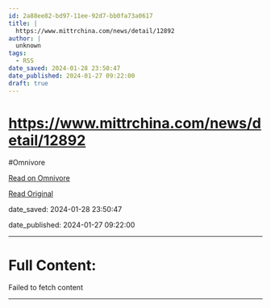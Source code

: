 ```yaml
---
id: 2a88ee82-bd97-11ee-92d7-bb0fa73a0617
title: |
  https://www.mittrchina.com/news/detail/12892
author: |
  unknown
tags:
  - RSS
date_saved: 2024-01-28 23:50:47
date_published: 2024-01-27 09:22:00
draft: true
---
```


# https://www.mittrchina.com/news/detail/12892
#Omnivore

[Read on Omnivore](https://omnivore.app/me/https-www-mittrchina-com-news-detail-12892-18d4e5d283d)

[Read Original](https://www.mittrchina.com/news/detail/12892)

date_saved: 2024-01-28 23:50:47

date_published: 2024-01-27 09:22:00

--- 

# Full Content: 

Failed to fetch content

---

